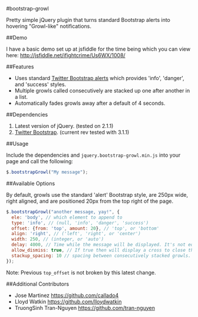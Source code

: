 #bootstrap-growl

Pretty simple jQuery plugin that turns standard Bootstrap alerts into hovering "Growl-like" notifications.

##Demo

I have a basic demo set up at jsfiddle for the time being which you can view here: http://jsfiddle.net/ifightcrime/Us6WX/1008/

##Features

* Uses standard [Twitter Bootstrap alerts](http://twitter.github.com/bootstrap/components.html#alerts) which provides 'info', 'danger', and 'success' styles.
* Multiple growls called consecutively are stacked up one after another in a list.
* Automatically fades growls away after a default of 4 seconds.

##Dependencies

1. Latest version of jQuery. (tested on 2.1.1)
2. [Twitter Bootstrap](http://twitter.github.com/bootstrap/index.html). (current rev tested with 3.1.1)

##Usage

Include the dependencies and `jquery.bootstrap-growl.min.js` into your page and call the following:

```javascript
$.bootstrapGrowl("My message");
```

##Available Options

By default, growls use the standard 'alert' Bootstrap style, are 250px wide, right aligned, and are positioned 20px from the top right of the page.

```javascript
$.bootstrapGrowl("another message, yay!", {
  ele: 'body', // which element to append to
  type: 'info', // (null, 'info', 'danger', 'success')
  offset: {from: 'top', amount: 20}, // 'top', or 'bottom'
  align: 'right', // ('left', 'right', or 'center')
  width: 250, // (integer, or 'auto')
  delay: 4000, // Time while the message will be displayed. It's not equivalent to the *demo* timeOut!
  allow_dismiss: true, // If true then will display a cross to close the popup.
  stackup_spacing: 10 // spacing between consecutively stacked growls.
});
```

Note: Previous ```top_offset``` is not broken by this latest change.

##Additional Contributors

* Jose Martinez https://github.com/callado4
* Lloyd Watkin https://github.com/lloydwatkin
* TruongSinh Tran-Nguyen https://github.com/tran-nguyen
